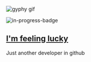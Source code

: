 ![gyphy gif](https://media1.giphy.com/media/ZdI3fppCBClwel90zh/giphy.gif?cid=bfae73221057e7035317cef888cbf3c7f88be93e94876df1&rid=giphy.gif&ct=g)

![in-progress-badge](https://img.shields.io/badge/IN-PROGRESS-brightgreen)

## [I'm feeling lucky](https://fct5mvs0s5.execute-api.us-east-2.amazonaws.com)

Just another developer in github
